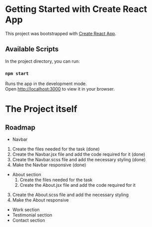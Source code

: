 # Getting Started with Create React App

This project was bootstrapped with [Create React App](https://github.com/facebook/create-react-app).

## Available Scripts

In the project directory, you can run:

### `npm start`

Runs the app in the development mode.\
Open [http://localhost:3000](http://localhost:3000) to view it in your browser.

# The Project itself

## Roadmap

- Navbar
 1. Create the files needed for the task (done)
 2. Create the Navbar.jsx file and add the code required for it (done)
 3. Create the Navbar.scss file and add the necessary styling (done)
 4. Make the Navbar responsive (done)

- About section
  1. Create the files needed for the task 
  2. Create the About.jsx file and add the code required for it 
 3. Create the About.scss file and add the necessary styling 
 4. Make the About responsive 

- Work section
- Testimonial section
- Contact section
